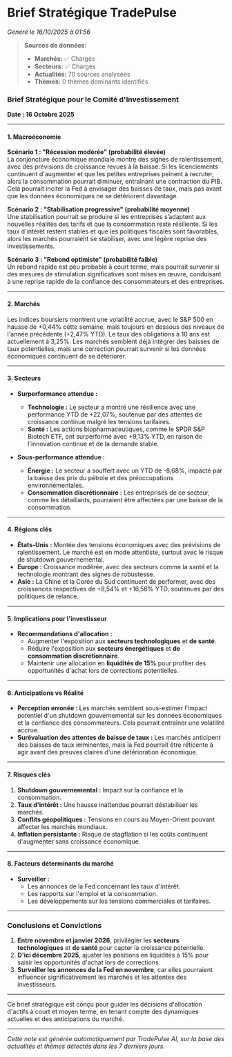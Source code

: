 # Brief Stratégique TradePulse

*Généré le 16/10/2025 à 01:56*

> **Sources de données:**
> - **Marchés:** ✅ Chargés
> - **Secteurs:** ✅ Chargés
> - **Actualités:** 70 sources analysées
> - **Thèmes:** 0 thèmes dominants identifiés

### Brief Stratégique pour le Comité d'Investissement
**Date : 16 Octobre 2025**

---

#### 1. **Macroéconomie**

**Scénario 1 : "Récession modérée" (probabilité élevée)**  
La conjoncture économique mondiale montre des signes de ralentissement, avec des prévisions de croissance revues à la baisse. Si les licenciements continuent d'augmenter et que les petites entreprises peinent à recruter, alors la consommation pourrait diminuer, entraînant une contraction du PIB. Cela pourrait inciter la Fed à envisager des baisses de taux, mais pas avant que les données économiques ne se détériorent davantage.

**Scénario 2 : "Stabilisation progressive" (probabilité moyenne)**  
Une stabilisation pourrait se produire si les entreprises s’adaptent aux nouvelles réalités des tarifs et que la consommation reste résiliente. Si les taux d'intérêt restent stables et que les politiques fiscales sont favorables, alors les marchés pourraient se stabiliser, avec une légère reprise des investissements.

**Scénario 3 : "Rebond optimiste" (probabilité faible)**  
Un rebond rapide est peu probable à court terme, mais pourrait survenir si des mesures de stimulation significatives sont mises en œuvre, conduisant à une reprise rapide de la confiance des consommateurs et des entreprises.

---

#### 2. **Marchés**

Les indices boursiers montrent une volatilité accrue, avec le S&P 500 en hausse de +0,44% cette semaine, mais toujours en dessous des niveaux de l'année précédente (+2,47% YTD). Le taux des obligations à 10 ans est actuellement à 3,25%. Les marchés semblent déjà intégrer des baisses de taux potentielles, mais une correction pourrait survenir si les données économiques continuent de se détériorer.

---

#### 3. **Secteurs**

- **Surperformance attendue :**  
  - **Technologie :** Le secteur a montré une résilience avec une performance YTD de +22,07%, soutenue par des attentes de croissance continue malgré les tensions tarifaires.
  - **Santé :** Les actions biopharmaceutiques, comme le SPDR S&P Biotech ETF, ont surperformé avec +9,13% YTD, en raison de l'innovation continue et de la demande stable.

- **Sous-performance attendue :**  
  - **Énergie :** Le secteur a souffert avec un YTD de -8,68%, impacté par la baisse des prix du pétrole et des préoccupations environnementales.
  - **Consommation discrétionnaire :** Les entreprises de ce secteur, comme les détaillants, pourraient être affectées par une baisse de la consommation.

---

#### 4. **Régions clés**

- **États-Unis :** Montée des tensions économiques avec des prévisions de ralentissement. Le marché est en mode attentiste, surtout avec le risque de shutdown gouvernemental.
- **Europe :** Croissance modérée, avec des secteurs comme la santé et la technologie montrant des signes de robustesse.
- **Asie :** La Chine et la Corée du Sud continuent de performer, avec des croissances respectives de +8,54% et +16,56% YTD, soutenues par des politiques de relance.

---

#### 5. **Implications pour l'investisseur**

- **Recommandations d'allocation :**  
  - Augmenter l'exposition aux **secteurs technologiques** et **de santé**.
  - Réduire l'exposition aux **secteurs énergétiques** et **de consommation discrétionnaire**.
  - Maintenir une allocation en **liquidités de 15%** pour profiter des opportunités d'achat lors de corrections potentielles.

---

#### 6. **Anticipations vs Réalité**

- **Perception erronée :** Les marchés semblent sous-estimer l'impact potentiel d'un shutdown gouvernemental sur les données économiques et la confiance des consommateurs. Cela pourrait entraîner une volatilité accrue.
- **Surévaluation des attentes de baisse de taux :** Les marchés anticipent des baisses de taux imminentes, mais la Fed pourrait être réticente à agir avant des preuves claires d'une détérioration économique.

---

#### 7. **Risques clés**

1. **Shutdown gouvernemental :** Impact sur la confiance et la consommation.
2. **Taux d'intérêt :** Une hausse inattendue pourrait déstabiliser les marchés.
3. **Conflits géopolitiques :** Tensions en cours au Moyen-Orient pouvant affecter les marchés mondiaux.
4. **Inflation persistante :** Risque de stagflation si les coûts continuent d'augmenter sans croissance économique.

---

#### 8. **Facteurs déterminants du marché**

- **Surveiller :** 
  - Les annonces de la Fed concernant les taux d'intérêt.
  - Les rapports sur l'emploi et la consommation.
  - Les développements sur les tensions commerciales et tarifaires.

---

### Conclusions et Convictions

1. **Entre novembre et janvier 2026**, privilégier les **secteurs technologiques** et **de santé** pour capter la croissance potentielle.
2. **D'ici décembre 2025**, ajuster les positions en liquidités à 15% pour saisir les opportunités d'achat lors de corrections.
3. **Surveiller les annonces de la Fed en novembre**, car elles pourraient influencer significativement les marchés et les attentes des investisseurs.

--- 

Ce brief stratégique est conçu pour guider les décisions d'allocation d'actifs à court et moyen terme, en tenant compte des dynamiques actuelles et des anticipations du marché.

---

*Cette note est générée automatiquement par TradePulse AI, sur la base des actualités et thèmes détectés dans les 7 derniers jours.*
